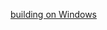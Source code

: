 
[building on Windows](https://www.youtube.com/watch?v=4gl2szb6d4Q&list=PLQMs5svASiXOraccrnEbkd_kVHbAdC2mp&index=7)
